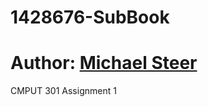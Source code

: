 # 1428676-SubBook
# Author: [Michael Steer](https://github.com/MichaelSteer)
CMPUT 301 Assignment 1
